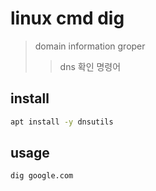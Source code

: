 # linux cmd dig

> domain information groper
>
> > dns 확인 명령어

## install

```sh
apt install -y dnsutils
```

## usage

```sh
dig google.com
```

